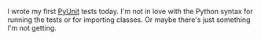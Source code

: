 I wrote my first [PyUnit](http://pyunit.sourceforge.net/) tests today.  I'm
not in love with the Python syntax for running the tests or for importing
classes.  Or maybe there's just something I'm not getting.
